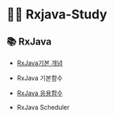 # 👨‍💻 Rxjava-Study

## 📚 RxJava

- [RxJava기본 개념](https://github.com/TaeseongYun/RxJavaStudy/blob/master/RxJava/rxjava.markdown)

- RxJava 기본함수

- [RxJava 응용함수](https://github.com/TaeseongYun/RxJavaStudy/tree/master/ConjugationFunction/BindFunction)

- RxJava Scheduler
